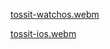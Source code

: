 
[tossit-watchos.webm](https://github.com/user-attachments/assets/690fedac-926c-4662-89ee-2a2eb904fdf0)

[tossit-ios.webm](https://github.com/user-attachments/assets/56802f3e-a4ad-4362-accd-217d721d9b83)

